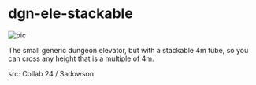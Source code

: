 # dgn-ele-stackable

![pic](pic.png)

The small generic dungeon elevator, but with a stackable 4m tube, so you can cross any height that is a multiple of 4m.

src: Collab 24 / Sadowson
